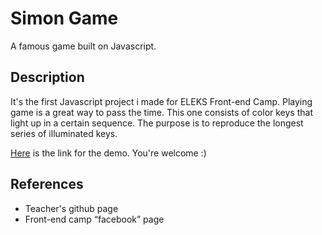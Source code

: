 # Simon Game
A famous game built on Javascript. 
## Description
It's the first Javascript project i made for ELEKS Front-end Camp.
Playing game is a great way to pass the time. This one consists of color keys that light up in a certain sequence. The purpose is to reproduce the longest series of illuminated keys. 

[Here](https://sinfuls0ul.github.io/simon-game/) is the link for the demo. You're welcome :)

## References
* Teacher's github page
* Front-end camp “facebook” page

